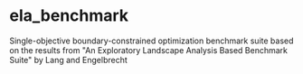 # ela_benchmark
Single-objective boundary-constrained optimization benchmark suite based on the results from "An Exploratory Landscape Analysis Based Benchmark Suite" by Lang and Engelbrecht
